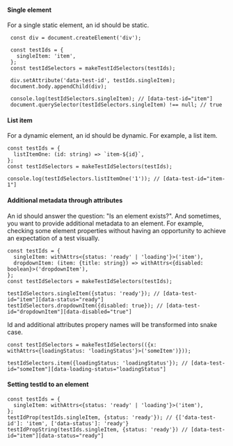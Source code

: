 #### Single element
For a single static element, an id should be static.

     const div = document.createElement('div');
     
     const testIds = {
       singleItem: 'item',
     };
     const testIdSelectors = makeTestIdSelectors(testIds);
     
     div.setAttribute('data-test-id', testIds.singleItem);
     document.body.appendChild(div);
     
     console.log(testIdSelectors.singleItem); // [data-test-id="item"]
     document.querySelector(testIdSelectors.singleItem) !== null; // true

#### List item
For a dynamic element, an id should be dynamic. For example, a list item.

    const testIds = {
      listItemOne: (id: string) => `item-${id}`,
    };
    const testIdSelectors = makeTestIdSelectors(testIds);
    
    console.log(testIdSelectors.listItemOne('1')); // [data-test-id="item-1"]

#### Additional metadata through attributes
An id should answer the question: "Is an element exists?".
And sometimes, you want to provide additional metadata to an element.
For example, checking some element properties without having an opportunity to achieve an expectation of a test visually.

    const testIds = {
      singleItem: withAttrs<{status: 'ready' | 'loading'}>('item'),
      dropdownItem: (item: {title: string}) => withAttrs<{disabled: boolean}>('dropdownItem'),
    };
    const testIdSelectors = makeTestIdSelectors(testIds);
    
    testIdSelectors.singleItem({status: 'ready'}); // [data-test-id="item"][data-status="ready"]
    testIdSelectors.dropdownItem({disabled: true}); // [data-test-id="dropdownItem"][data-disabled="true"]

Id and additional attributes propery names will be transformed into snake case.

    const testIdSelectors = makeTestIdSelectors(({x: withAttrs<{loadingStatus: 'loadingStatus'}>('someItem')}));

    testIdSelectors.item({loadingStatus: 'loadingStatus'}); // [data-test-id="someItem"][data-loading-status="loadingStatus"]


#### Setting testId to an element
    const testIds = {
      singleItem: withAttrs<{status: 'ready' | 'loading'}>('item'),
    };
    testIdProp(testIds.singleItem, {status: 'ready'}); // {['data-test-id']: 'item', ['data-status']: 'ready'}
    testIdPropString(testIds.singleItem, {status: 'ready'}) // [data-test-id="item"][data-status="ready"]

    
    
